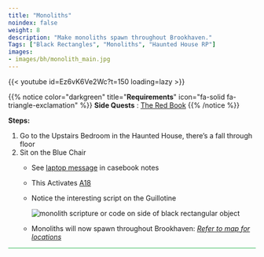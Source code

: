 ```yaml
---
title: "Monoliths"
noindex: false
weight: 8
description: "Make monoliths spawn throughout Brookhaven."
Tags: ["Black Rectangles", "Monoliths", "Haunted House RP"]
images: 
- images/bh/monolith_main.jpg
---
```


{{< youtube id=Ez6vK6Ve2Wc?t=150 loading=lazy >}}

{{% notice color="darkgreen" title="**Requirements**" icon="fa-solid fa-triangle-exclamation"  %}}
**Side Quests** : [The Red Book](/lore/special_tools/the_red_book)
{{% /notice %}}


**Steps:**


1. Go to the Upstairs Bedroom in the Haunted House, there’s a fall through floor 
1. Sit on the Blue Chair
	- See [laptop message](casebook/computer/agency/#circle-the-monoliths) in casebook notes 
	- This Activates [A18](/casebook/light_panel#a18)
	- Notice the interesting script on the Guillotine
	
		![monolith scripture or code on side of black rectangular object](/images/bh/monolith_scripture.jpg)
	- Monoliths will now spawn throughout Brookhaven: [*Refer to map for locations*](/map/monoliths)



<hr style="background-color: #28b44c" size=8>
